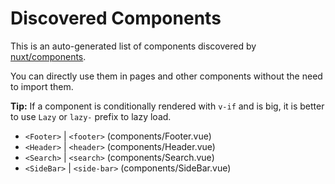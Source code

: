 # Discovered Components

This is an auto-generated list of components discovered by [nuxt/components](https://github.com/nuxt/components).

You can directly use them in pages and other components without the need to import them.

**Tip:** If a component is conditionally rendered with `v-if` and is big, it is better to use `Lazy` or `lazy-` prefix to lazy load.

- `<Footer>` | `<footer>` (components/Footer.vue)
- `<Header>` | `<header>` (components/Header.vue)
- `<Search>` | `<search>` (components/Search.vue)
- `<SideBar>` | `<side-bar>` (components/SideBar.vue)
